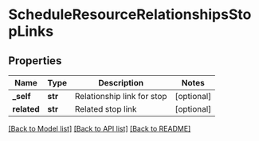 # ScheduleResourceRelationshipsStopLinks

## Properties
Name | Type | Description | Notes
------------ | ------------- | ------------- | -------------
**_self** | **str** | Relationship link for stop | [optional] 
**related** | **str** | Related stop link | [optional] 

[[Back to Model list]](../README.md#documentation-for-models) [[Back to API list]](../README.md#documentation-for-api-endpoints) [[Back to README]](../README.md)


